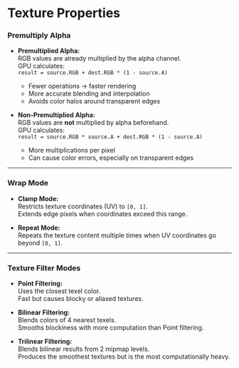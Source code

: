 # Texture Properties

### Premultiply Alpha
- **Premultiplied Alpha:**  
  RGB values are already multiplied by the alpha channel.  
  GPU calculates:  
  `result = source.RGB + dest.RGB * (1 - source.A)`  
  - Fewer operations → faster rendering  
  - More accurate blending and interpolation  
  - Avoids color halos around transparent edges

- **Non-Premultiplied Alpha:**  
  RGB values are **not** multiplied by alpha beforehand.  
  GPU calculates:  
  `result = source.RGB * source.A + dest.RGB * (1 - source.A)`  
  - More multiplications per pixel  
  - Can cause color errors, especially on transparent edges

---

### Wrap Mode

- **Clamp Mode:**  
  Restricts texture coordinates (UV) to `[0, 1]`.  
  Extends edge pixels when coordinates exceed this range.

- **Repeat Mode:**  
  Repeats the texture content multiple times when UV coordinates go beyond `[0, 1]`.

---

### Texture Filter Modes

- **Point Filtering:**  
  Uses the closest texel color.  
  Fast but causes blocky or aliased textures.

- **Bilinear Filtering:**  
  Blends colors of 4 nearest texels.  
  Smooths blockiness with more computation than Point filtering.

- **Trilinear Filtering:**  
  Blends bilinear results from 2 mipmap levels.  
  Produces the smoothest textures but is the most computationally heavy.